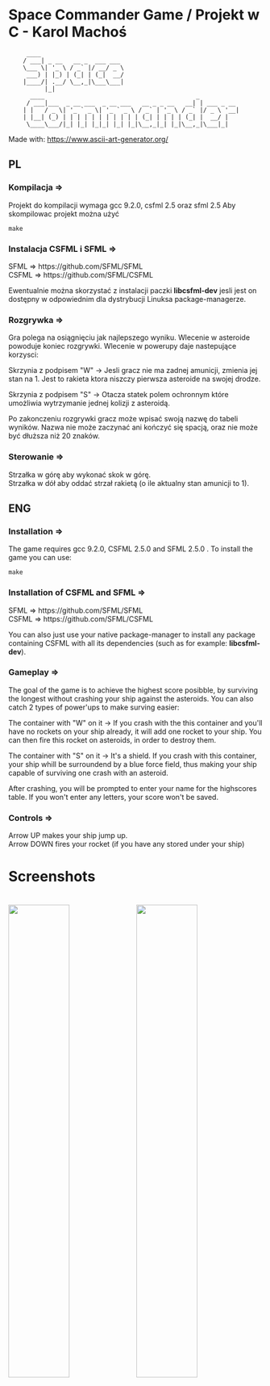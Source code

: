 <h1>Space Commander Game / Projekt w C - Karol Machoś</h1>

```
     ____
    / ___| _ __   __ _  ___ ___
    \___ \| '_ \ / _` |/ __/ _ \
     ___) | |_) | (_| | (_|  __/
    |____/| .__/ \__,_|\___\___|
          |_|
      ____                                          _           
     / ___|___  _ __ ___  _ __ ___   __ _ _ __   __| | ___ _ __ 
    | |   / _ \| '_ ` _ \| '_ ` _ \ / _` | '_ \ / _` |/ _ \ '__|
    | |__| (_) | | | | | | | | | | | (_| | | | | (_| |  __/ |   
     \____\___/|_| |_| |_|_| |_| |_|\__,_|_| |_|\__,_|\___|_|   
```
Made with: https://www.ascii-art-generator.org/

<h2>PL</h2>

<h3>Kompilacja =></h3>
<p>
Projekt do kompilacji wymaga gcc 9.2.0, csfml 2.5 oraz sfml 2.5
Aby skompilowac projekt można użyć

```
make
```
</p>
<h3>Instalacja CSFML i SFML =></h3>
<p>
SFML => https://github.com/SFML/SFML<br>
CSFML => https://github.com/SFML/CSFML

Ewentualnie można skorzystać z instalacji paczki <b>libcsfml-dev</b> jesli jest on dostępny w odpowiednim dla dystrybucji Linuksa package-managerze.
</p>
<h3>Rozgrywka =></h3>
<p>
Gra polega na osiągnięciu jak najlepszego wyniku.
Wlecenie w asteroide powoduje koniec rozgrywki.
Wlecenie w powerupy daje nastepujące korzysci:
    
Skrzynia z podpisem "W" -> Jesli gracz nie ma zadnej amunicji,
zmienia jej stan na 1. Jest to rakieta ktora niszczy pierwsza asteroide na swojej drodze.

Skrzynia z podpisem "S" -> Otacza statek polem ochronnym które umożliwia wytrzymanie
jednej kolizji z asteroidą.

Po zakonczeniu rozgrywki gracz może wpisać swoją nazwę do tabeli wyników.
Nazwa nie może zaczynać ani kończyć się spacją, oraz nie może być dłuższa niż 20 znaków.
</p>
<h3>Sterowanie =></h3>
<p>
Strzałka w górę aby wykonać skok w górę.<br>
Strzałka w dół aby oddać strzał rakietą (o ile aktualny stan amunicji to 1).
</p>
<h2>ENG</h2>

<h3>Installation =></h3>
<p>
The game requires gcc 9.2.0, CSFML 2.5.0 and SFML 2.5.0 .
To install the game you can use:

```
make
```
</p>
<h3>Installation of CSFML and SFML =></h3>
<p>
SFML => https://github.com/SFML/SFML<br>
CSFML => https://github.com/SFML/CSFML

You can also just use your native package-manager to install any package containing CSFML with all its dependencies (such as for example: <b>libcsfml-dev</b>).
</p>
<h3>Gameplay =></h3>
<p>
The goal of the game is to achieve the highest score posibble, by surviving the longest without crashing your ship against the asteroids.
You can also catch 2 types of power'ups to make surving easier:

The container with "W" on it -> If you crash with the this container and you'll have no rockets on your ship already, it will add one rocket to your ship. You can then fire this rocket on asteroids, in order to destroy them.

The container with "S" on it -> It's a shield. If you crash with this container, your ship whill be surroundend by a blue force field, thus making your ship capable of surviving one crash with an asteroid.

After crashing, you will be prompted to enter your name for the highscores table. If you won't enter any letters, your score won't be saved.
</p>
<h3>Controls =></h3>
<p>
Arrow UP makes your ship jump up.<br>
Arrow DOWN fires your rocket (if you have any stored under your ship)
</p>

<h1>Screenshots<h1>
<div>
<img src="https://kamach12.github.io/images/SpaceCommanderScreen1.png" width=49%>
<img src="https://kamach12.github.io/images/SpaceCommanderScreen2.png" width=49%>
</div>
